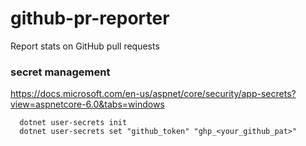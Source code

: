 # github-pr-reporter
Report stats on GitHub pull requests


### secret management
https://docs.microsoft.com/en-us/aspnet/core/security/app-secrets?view=aspnetcore-6.0&tabs=windows

```
  dotnet user-secrets init
  dotnet user-secrets set "github_token" "ghp_<your_github_pat>"
```